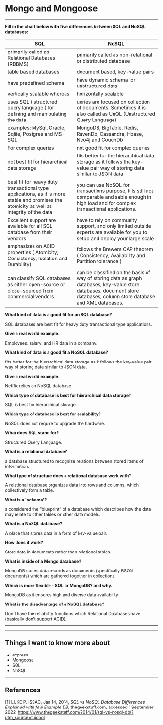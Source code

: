 # Mongo and Mongoose


---

**Fill in the chart below with five differences between SQL and NoSQL databases:**

|SQL|NoSQL|
|---|---|
|primarily called as Relational Databases (RDBMS)|primarily called as non-relational or distributed database|
|table based databases|document based, key-value pairs|
|have predefined schema| have dynamic schema for unstructured data|
|vertically scalable whereas|horizontally scalable|
|uses SQL ( structured query language ) for defining and manipulating the data|ueries are focused on collection of documents. Sometimes it is also called as UnQL (Unstructured Query Language)|
|examples: MySql, Oracle, Sqlite, Postgres and MS-SQL|MongoDB, BigTable, Redis, RavenDb, Cassandra, Hbase, Neo4j and CouchDb|
|For complex queries|not good fit for complex queries|
|not best fit for hierarchical data storage|fits better for the hierarchical data storage as it follows the key-value pair way of storing data similar to JSON data|
|best fit for heavy duty transactional type applications, as it is more stable and promises the atomicity as well as integrity of the data|you can use NoSQL for transactions purpose, it is still not comparable and sable enough in high load and for complex transactional applications.|
|Excellent support are available for all SQL database from their vendors|have to rely on community support, and only limited outside experts are available for you to setup and deploy your large scale|
|emphasizes on ACID properties ( Atomicity, Consistency, Isolation and Durability)|follows the Brewers CAP theorem ( Consistency, Availability and Partition tolerance )|
|can classify SQL databases as either open-source or close-sourced from commercial vendors|can be classified on the basis of way of storing data as graph databases, key-value store databases, document store databases, column store database and XML databases.|

**What kind of data is a good fit for an SQL database?**

SQL databases are best fit for heavy duty transactional type applications.

**Give a real world example.**

Employees, salary, and HR data in a company.

**What kind of data is a good fit a NoSQL database?**

 fits better for the hierarchical data storage as it follows the key-value pair way of storing data similar to JSON data. 

**Give a real world example.**

Netflix relies on NoSQL database

**Which type of database is best for hierarchical data storage?**

SQL is best for hierarchical storage.

**Which type of database is best for scalability?**

NoSQL does not require to upgrade the hardware.

**What does SQL stand for?**

Structured Query Language.

**What is a relational database?**

a database structured to recognize relations between stored items of information.

**What type of structure does a relational database work with?**

A relational database organizes data into rows and columns, which collectively form a table.

**What is a 'schema'?**

s considered the “blueprint” of a database which describes how the data may relate to other tables or other data models.

**What is a NoSQL database?**

A place that stores data in a form of key-value pair.

**How does it work?**

Store data in documents rather than relational tables.

**What is inside of a Mongo database?**

MongoDB stores data records as documents (specifically BSON documents) which are gathered together in collections.

**Which is more flexible - SQL or MongoDB? and why.**

MongoDB as it ensures high and diverse data availability

**What is the disadvantage of a NoSQL database?**

Don't have the reliability functions which Relational Databases have (basically don't support ACID).

---
---

## Things I want to know more about

- express
- Mongoose
- SQL
- NoSQL

 ---

## References

[1] LUKE P. ISSAC, Jan 14, 2014, _SQL vs NoSQL Database Differences Explained with few Example DB_, thegeekstuff.com, accessed 1 September 2022, <https://www.thegeekstuff.com/2014/01/sql-vs-nosql-db/?utm_source=tuicool>
